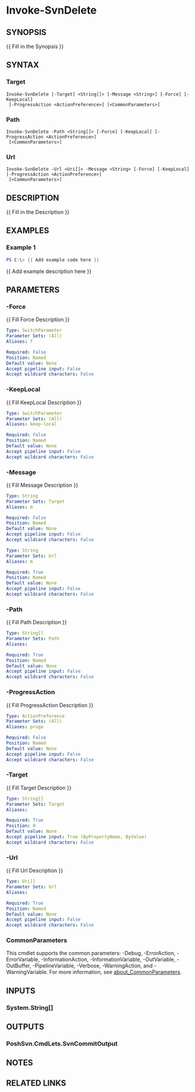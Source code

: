 # Invoke-SvnDelete

## SYNOPSIS
{{ Fill in the Synopsis }}

## SYNTAX

### Target
```
Invoke-SvnDelete [-Target] <String[]> [-Message <String>] [-Force] [-KeepLocal]
 [-ProgressAction <ActionPreference>] [<CommonParameters>]
```

### Path
```
Invoke-SvnDelete -Path <String[]> [-Force] [-KeepLocal] [-ProgressAction <ActionPreference>]
 [<CommonParameters>]
```

### Url
```
Invoke-SvnDelete -Url <Uri[]> -Message <String> [-Force] [-KeepLocal] [-ProgressAction <ActionPreference>]
 [<CommonParameters>]
```

## DESCRIPTION
{{ Fill in the Description }}

## EXAMPLES

### Example 1
```powershell
PS C:\> {{ Add example code here }}
```

{{ Add example description here }}

## PARAMETERS

### -Force
{{ Fill Force Description }}

```yaml
Type: SwitchParameter
Parameter Sets: (All)
Aliases: f

Required: False
Position: Named
Default value: None
Accept pipeline input: False
Accept wildcard characters: False
```

### -KeepLocal
{{ Fill KeepLocal Description }}

```yaml
Type: SwitchParameter
Parameter Sets: (All)
Aliases: keep-local

Required: False
Position: Named
Default value: None
Accept pipeline input: False
Accept wildcard characters: False
```

### -Message
{{ Fill Message Description }}

```yaml
Type: String
Parameter Sets: Target
Aliases: m

Required: False
Position: Named
Default value: None
Accept pipeline input: False
Accept wildcard characters: False
```

```yaml
Type: String
Parameter Sets: Url
Aliases: m

Required: True
Position: Named
Default value: None
Accept pipeline input: False
Accept wildcard characters: False
```

### -Path
{{ Fill Path Description }}

```yaml
Type: String[]
Parameter Sets: Path
Aliases:

Required: True
Position: Named
Default value: None
Accept pipeline input: False
Accept wildcard characters: False
```

### -ProgressAction
{{ Fill ProgressAction Description }}

```yaml
Type: ActionPreference
Parameter Sets: (All)
Aliases: proga

Required: False
Position: Named
Default value: None
Accept pipeline input: False
Accept wildcard characters: False
```

### -Target
{{ Fill Target Description }}

```yaml
Type: String[]
Parameter Sets: Target
Aliases:

Required: True
Position: 0
Default value: None
Accept pipeline input: True (ByPropertyName, ByValue)
Accept wildcard characters: False
```

### -Url
{{ Fill Url Description }}

```yaml
Type: Uri[]
Parameter Sets: Url
Aliases:

Required: True
Position: Named
Default value: None
Accept pipeline input: False
Accept wildcard characters: False
```

### CommonParameters
This cmdlet supports the common parameters: -Debug, -ErrorAction, -ErrorVariable, -InformationAction, -InformationVariable, -OutVariable, -OutBuffer, -PipelineVariable, -Verbose, -WarningAction, and -WarningVariable. For more information, see [about_CommonParameters](http://go.microsoft.com/fwlink/?LinkID=113216).

## INPUTS

### System.String[]

## OUTPUTS

### PoshSvn.CmdLets.SvnCommitOutput

## NOTES

## RELATED LINKS
